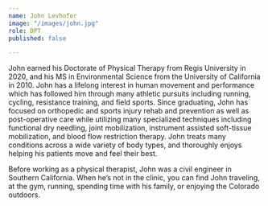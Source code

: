 ```yaml
---
name: John Levhofer
image: "/images/john.jpg"
role: DPT
published: false

---
```

John earned his Doctorate of Physical Therapy from Regis University in 2020, and his MS in Environmental Science from the University of California in 2010. John has a lifelong interest in human movement and performance which has followed him through many athletic pursuits including running, cycling, resistance training, and field sports. Since graduating, John has focused on orthopedic and sports injury rehab and prevention as well as post-operative care while utilizing many specialized techniques including functional dry needling, joint mobilization, instrument assisted soft-tissue mobilization, and blood flow restriction therapy. John treats many conditions across a wide variety of body types, and thoroughly enjoys helping his patients move and feel their best.

Before working as a physical therapist, John was a civil engineer in Southern California. When he’s not in the clinic, you can find John traveling, at the gym, running, spending time with his family, or enjoying the Colorado outdoors.